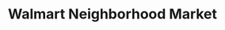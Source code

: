 ---
title: "Walmart Neighborhood Market"
url: /tuscaloosa/walmart-neighborhood-market/
shop: Supermarkt
---